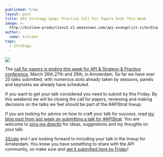 ```yaml
---
published: true
layout: post
title: API Strategy &amp; Practice Call For Papers Ends This Week
image: >-
  http://kinlane-productions2.s3.amazonaws.com/api-evangelist-site/blog/api-strategy-conference-logo.png
author:
  name: kinlane
tags:
  - Strategy
---
```

[![](https://s3.amazonaws.com/kinlane-productions2/events/api-strategy-practice-conference/api-strategy-conference-logo.png)](http://www.apistrategyconference.com/)

The [call for papers is ending this week for API & Strategy & Practice conference](http://www.apistrategyconference.com/2014Amsterdam/contact-call-for-papers.php), March 26th,27th and 28th, in Amsterdam. So far we have over 25 talks submitted, with numerous slots already taken by sessions, panels and keynotes we already have scheduled.

If you want to get your talk considered you need to submit by this Friday. By this weekend we will be closing the call for papers, reviewing and making decisions on the talks we feel should be part of the #APIStrat lineup.

If you are looking for advice on how to craft your talk for success, read [my blog post from last week on submitting a talk for #APIStrat](http://apievangelist.com/2014/01/11/submitting-a-talk-for-apistrat-in-amsterdam/). You are welcome to [ping me directly](http://kinlane.com/contact/) for ideas, suggestions and my thoughts on your talk.

[3Scale](https://bitly.com/13esk6Q+ "3Scale") and I are looking forward to including your talk in the lineup for Amsterdam. You know you have something to share with the API community, so make sure and [get it submitted here by Friday](http://www.apistrategyconference.com/2014Amsterdam/contact-call-for-papers.php)!